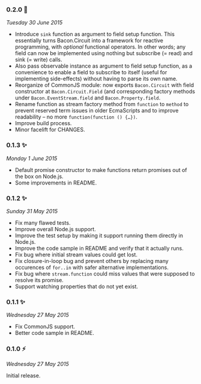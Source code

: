 ### 0.2.0 :dizzy:
_Tuesday 30 June 2015_

* Introduce `sink` function as argument to field setup function. This essentially turns Bacon.Circuit into a framework for reactive programming, with *optional* functional operators. In other words; any field can now be implemented using nothing but subscribe (= read) and sink (= write) calls.
* Also pass observable instance as argument to field setup function, as a convenience to enable a field to subscribe to itself (useful for implementing side-effects) without having to parse its own name.
* Reorganize of CommonJS module: now exports `Bacon.Circuit` with field constructor at `Bacon.Circuit.Field` (and corresponding factory methods under `Bacon.EventStream.field` and `Bacon.Property.field`.
* Rename function as stream factory method from `function` to `method` to prevent reserved term issues in older EcmaScripts and to improve readability – no more `function(function () {…})`.
* Improve build process.
* Minor facelift for CHANGES.


### 0.1.3 :sparkles:
_Monday 1 June 2015_

* Default promise constructor to make functions return promises out of the box on Node.js.
* Some improvements in README.


### 0.1.2 :sparkles:
_Sunday 31 May 2015_

* Fix many flawed tests.
* Improve overall Node.js support.
* Improve the test setup by making it support running them directly in Node.js.
* Improve the code sample in README and verify that it actually runs.
* Fix bug where initial stream values could get lost.
* Fix closure-in-loop bug and prevent others by replacing many occurences of `for..in` with safer alternative implementations.
* Fix bug where `stream.function` could miss values that were supposed to resolve its promise.
* Support watching properties that do not yet exist.


### 0.1.1 :sparkles:
_Wednesday 27 May 2015_

* Fix CommonJS support.
* Better code sample in README.


### 0.1.0 :zap:
_Wednesday 27 May 2015_

Initial release.
